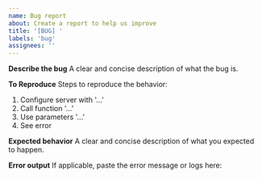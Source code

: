 ```yaml
---
name: Bug report
about: Create a report to help us improve
title: '[BUG] '
labels: 'bug'
assignees: ''
---
```


**Describe the bug**
A clear and concise description of what the bug is.

**To Reproduce**
Steps to reproduce the behavior:
1. Configure server with '...'
2. Call function '...'
3. Use parameters '...'
4. See error

**Expected behavior**
A clear and concise description of what you expected to happen.

**Error output**
If applicable, paste the error message or logs here:
